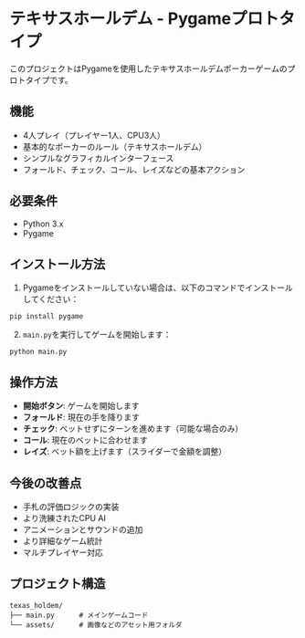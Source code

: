 # テキサスホールデム - Pygameプロトタイプ

このプロジェクトはPygameを使用したテキサスホールデムポーカーゲームのプロトタイプです。

## 機能

- 4人プレイ（プレイヤー1人、CPU3人）
- 基本的なポーカーのルール（テキサスホールデム）
- シンプルなグラフィカルインターフェース
- フォールド、チェック、コール、レイズなどの基本アクション

## 必要条件

- Python 3.x
- Pygame

## インストール方法

1. Pygameをインストールしていない場合は、以下のコマンドでインストールしてください：

```
pip install pygame
```

2. `main.py`を実行してゲームを開始します：

```
python main.py
```

## 操作方法

- **開始ボタン**: ゲームを開始します
- **フォールド**: 現在の手を降ります
- **チェック**: ベットせずにターンを進めます（可能な場合のみ）
- **コール**: 現在のベットに合わせます
- **レイズ**: ベット額を上げます（スライダーで金額を調整）

## 今後の改善点

- 手札の評価ロジックの実装
- より洗練されたCPU AI
- アニメーションとサウンドの追加
- より詳細なゲーム統計
- マルチプレイヤー対応

## プロジェクト構造

```
texas_holdem/
├── main.py      # メインゲームコード
└── assets/      # 画像などのアセット用フォルダ
```

